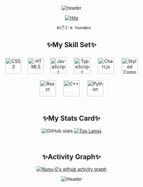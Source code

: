 <div align="center">

  ![header](https://capsule-render.vercel.app/api?type=waving&theme=buefy&height=100&section=header&text=Nunu-0%20Github&fontSize=50&fontColor=60369C&animation=fadeIn&fontAlignY=60)
  
  [![Hits](https://hits.seeyoufarm.com/api/count/incr/badge.svg?url=https%3A%2F%2Fgithub.com%2FNunu-0&count_bg=%23B677FF&title_bg=%232F365F&icon=&icon_color=%2331383F&title=hits&edge_flat=false)](https://hits.seeyoufarm.com)

  ```
    Hi🖐️I'm YeonWoo
  ```
  
  ## ✨My Skill Set✨

  <div align="center"><a href="https://www.w3schools.com/css/" target="_blank"><img style="margin: 10px" src="https://profilinator.rishav.dev/skills-assets/css3-original-wordmark.svg" alt="CSS3" height="50" /></a><a href="https://en.wikipedia.org/wiki/HTML5" target="_blank"><img style="margin: 10px" src="https://profilinator.rishav.dev/skills-assets/html5-original-wordmark.svg" alt="HTML5" height="50" /></a><a href="https://www.javascript.com/" target="_blank"><img style="margin: 10px" src="https://profilinator.rishav.dev/skills-assets/javascript-original.svg" alt="JavaScript" height="50" /></a>  <a href="https://www.typescriptlang.org/" target="_blank"><img style="margin: 10px" src="https://profilinator.rishav.dev/skills-assets/typescript-original.svg" alt="TypeScript" height="50" /></a>  <a href="https://www.chartjs.org/" target="_blank"><img style="margin: 10px" src="https://profilinator.rishav.dev/skills-assets/logo-title.svg" alt="Chart.js" height="50" /></a>  <a href="https://styled-components.com/" target="_blank"><img style="margin: 10px" src="https://profilinator.rishav.dev/skills-assets/styled-components.png" alt="Styled Components" height="50" /></a>  <a href="https://reactjs.org/" target="_blank"><img style="margin: 10px" src="https://profilinator.rishav.dev/skills-assets/react-original-wordmark.svg" alt="React" height="50" /></a>  <a href="https://www.cplusplus.com/" target="_blank"><img style="margin: 10px" src="https://profilinator.rishav.dev/skills-assets/cplusplus-original.svg" alt="C++" height="50" /></a>  <a href="https://www.python.org/" target="_blank"><img style="margin: 10px" src="https://profilinator.rishav.dev/skills-assets/python-original.svg" alt="Python" height="50" /></a>  </div>

  </br>
  
  ## ✨My Stats Card✨

  ![GitHub stats](https://github-readme-stats.vercel.app/api?username=Nunu-0&show_icons=true&theme=buefy) [![Top Langs](https://github-readme-stats.vercel.app/api/top-langs/?username=Nunu-0&theme=buefy&layout=compact)](https://github.com/anuraghazra/github-readme-stats)
  
  </br>
  
  ## ✨Activity Graph✨
    
  [![Nunu-0's github activity graph](https://github-readme-activity-graph.cyclic.app/graph?username=Nunu-0&hide_title=true&bg_color=fffff&line=F0C6FF&point=60369C&radius=16)](https://github.com/Nunu-0/github-readme-activity-graph)
  
  ![Header](https://capsule-render.vercel.app/api?type=waving&theme=buefy&height=80&section=footer)
</div>
